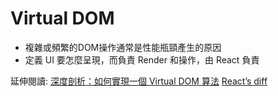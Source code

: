 # Virtual DOM
- 複雜或頻繁的DOM操作通常是性能瓶頸產生的原因
- 定義 UI 要怎麼呈現，而負責 Render 和操作，由 React 負責


延伸閱讀:
[深度剖析：如何實現一個 Virtual DOM 算法](https://github.com/livoras/blog/issues/13)
[React’s diff](http://www.infoq.com/cn/articles/react-dom-diff)
